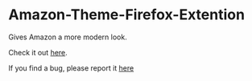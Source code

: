 # Amazon-Theme-Firefox-Extention

Gives Amazon a more modern look.

Check it out [here](https://addons.mozilla.org/en-GB/firefox/addon/amazon-theme/).

If you find a bug, please report it [here](https://github.com/Joshua861/Amazon-Theme-Firefox-Extention/issues/new)